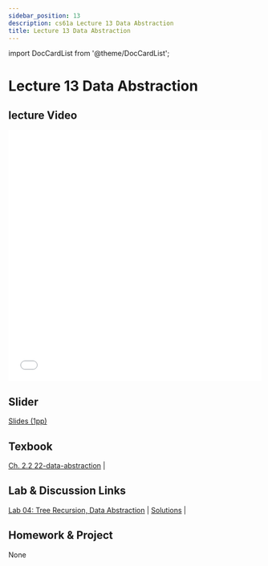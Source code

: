 ```yaml
---
sidebar_position: 13
description: cs61a Lecture 13 Data Abstraction
title: Lecture 13 Data Abstraction
---
```


import DocCardList from '@theme/DocCardList';


# Lecture 13 Data Abstraction
## lecture Video

<iframe src="//player.bilibili.com/player.html?aid=277746636&bvid=BV17c411f78k&cid=1311465503&p=1&high_quality=1&danmaku=0" scrolling="no" border="0" frameborder="no" framespacing="0" allowfullscreen="true" allowfullscreen="allowfullscreen" width="100%" height="500" scrolling="no" frameborder="0" sandbox="allow-top-navigation allow-same-origin allow-forms allow-scripts"> </iframe>

## Slider
[Slides (1pp)](/resource/cs61a/13-Data_Abstraction_1pp.pdf)
## Texbook
[Ch. 2.2 22-data-abstraction](https://www.composingprograms.com/pages/22-data-abstraction.html) | 

## Lab & Discussion Links
[Lab 04: Tree Recursion, Data Abstraction](./lab/lab04.md) | [Solutions](./lab/sol-lab04.md) | 

## Homework & Project
None


<DocCardList />


